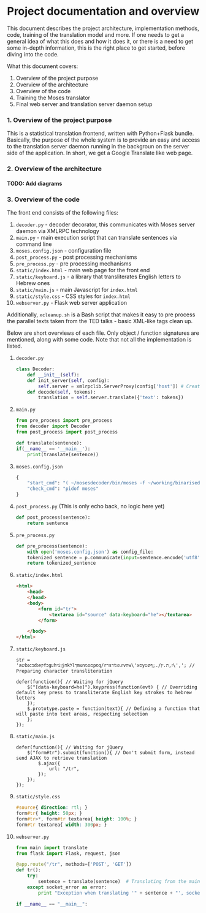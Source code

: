 # Project documentation and overview

This document describes the project architecture, implementation methods, code, training of the translation model and more. If one needs to get a general idea of what this does and how it does it, or there is a need to get some in-depth information, this is the right place to get started, before diving into the code.

What this document covers:

1. Overview of the project purpose
2. Overview of the architecture
3. Overview of the code
4. Training the Moses translator
5. Final web server and translation server daemon setup

### 1. Overview of the project purpose

This is a statistical translation frontend, written with Python+Flask bundle. Basically, the purpose of the whole system is to provide an easy and access to the translation server daemon running in the backgroun on the server side of the application. In short, we get a Google Translate like web page.

### 2. Overview of the architecture

#### TODO: Add diagrams

### 3. Overview of the code

The front end consists of the following files:

1. `decoder.py` - decoder decorator, this communicates with Moses server daemon via XMLRPC technology
2. `main.py` - main execution script that can translate sentences via command line
3. `moses.config.json` - configuration file
4. `post_process.py` - post processing mechanisms
5. `pre_process.py` - pre processing mechanisms
6. `static/index.html` - main web page for the front end
7. `static/keyboard.js` - a library that transliterates English letters to Hebrew ones
8. `static/main.js` - main Javascript for `index.html`
9. `static/style.css` - CSS styles for `index.html`
10. `webserver.py` - Flask web server application

Additionally, `xcleanup.sh` is a Bash script that makes it easy to pre process the parallel texts taken from the TED talks - basic XML-like tags clean up.

Below are short overviews of each file. Only object / function signatures are mentioned, along with some code. Note that not all the implementation is listed.

1. `decoder.py`

	```python
	class Decoder:
		def __init__(self):
		def init_server(self, config):
			self.server = xmlrpclib.ServerProxy(config['host']) # Created a server object for the decoder
		def decode(self, tokens):
			translation = self.server.translate({'text': tokens})
	```

2. `main.py` 

	```python
	from pre_process import pre_process
	from decoder import Decoder
	from post_process import post_process
	
	def translate(sentence):
	if(__name__ == '__main__'):
		print(translate(sentence))
	```

3. `moses.config.json`

	```python
	{
		"start_cmd": "( ~/mosesdecoder/bin/moses -f ~/working/binarised-model/moses.ini --daemon --server --server-log ~/moses.log 2>>~/moses.log & )",
		"check_cmd": "pidof moses"
	}
	```

4. `post_process.py` (This is only echo back, no logic here yet)

	```python
	def post_process(sentence):
		return sentence
	```

5. `pre_process.py`

	```python
	def pre_process(sentence):
		with open('moses.config.json') as config_file:
		tokenized_sentence = p.communicate(input=sentence.encode('utf8'))[0]
		return tokenized_sentence
	```

6. `static/index.html`

	```html
	<html>
		<head>
		</head>
		<body>
			<form id="tr">
				<textarea id="source" data-keyboard="he"></textarea>
			</form>
	
		</body>
	</html>
	```

7. `static/keyboard.js`

	```javasctipt
	str = 'aשbנcבdגeקfכgעhיiןjחkלlךmצnמoםpפq/rרsדtאuוvהw\'xסyטzז,ת.ץ/.;ף\','; // Preparing character transliteration
	
	defer(function(){ // Waiting for jQuery
		$("[data-keyboard=he]").keypress(function(evt) { // Overriding default key press to transliterate English key strokes to hebrew letters
		});
		$.prototype.paste = function(text){	// Defining a function that will paste into text areas, respecting selection
		};
	});
	```

8. `static/main.js`

	```javascrtpt
	defer(function(){ // Waiting for jQuery
		$("form#tr").submit(function(){	// Don't submit form, instead send AJAX to retrieve translation
			$.ajax({
				url: "/tr",
			});
		});
	});
	```

9. `static/style.css`

	```css
	#source{ direction: rtl; }
	form#tr{ height: 50px; }
	form#tr>*, form#tr textarea{ height: 100%; }
	form#tr textarea{ width: 300px; }
	```

10. `webserver.py`

	```python
	from main import translate
	from flask import Flask, request, json
	
	@app.route("/tr", methods=['POST', 'GET'])
	def tr():
		try:
			sentence = translate(sentence)	# Translating from the main.translate() function.
		except socket_error as error:
			print "Exception when translating '" + sentence + "', socket_error: " + str(error)
	
	if __name__ == "__main__":
	```


